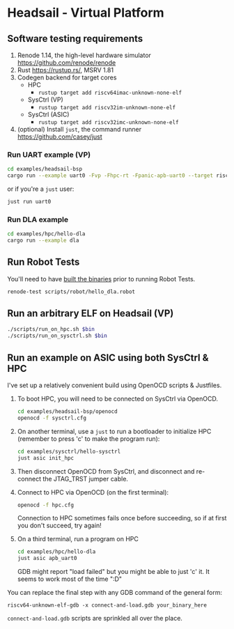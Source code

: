 # Headsail - Virtual Platform

## Software testing requirements

1. Renode 1.14, the high-level hardware simulator <https://github.com/renode/renode>
2. Rust <https://rustup.rs/>, MSRV 1.81
3. Codegen backend for target cores
    * HPC
        * `rustup target add riscv64imac-unknown-none-elf`
    * SysCtrl (VP)
        * `rustup target add riscv32im-unknown-none-elf`
    * SysCtrl (ASIC)
        * `rustup target add riscv32imc-unknown-none-elf`
4. (optional) Install `just`, the command runner <https://github.com/casey/just>

### Run UART example (VP)

```sh
cd examples/headsail-bsp
cargo run --example uart0 -Fvp -Fhpc-rt -Fpanic-apb-uart0 --target riscv64imac-unknown-none-elf
```

or if you're a `just` user:

```sh
just run uart0
```

### Run DLA example

```sh
cd examples/hpc/hello-dla
cargo run --example dla
```

## Run Robot Tests

You'll need to have [built the binaries](#run-dla-example) prior to running Robot Tests.

```sh
renode-test scripts/robot/hello_dla.robot
```

## Run an arbitrary ELF on Headsail (VP)

```sh
./scripts/run_on_hpc.sh $bin
./scripts/run_on_sysctrl.sh $bin
```

## Run an example on ASIC using both SysCtrl & HPC

I've set up a relatively convenient build using OpenOCD scripts & Justfiles.

1. To boot HPC, you will need to be connected on SysCtrl via OpenOCD.

    ```sh
    cd examples/headsail-bsp/openocd
    openocd -f sysctrl.cfg
    ```

2. On another terminal, use a `just` to run a bootloader to initialize HPC (remember to press 'c' to make the program run):

    ```sh
    cd examples/sysctrl/hello-sysctrl
    just asic init_hpc
    ```

3. Then disconnect OpenOCD from SysCtrl, and disconnect and re-connect the JTAG_TRST jumper cable.

4. Connect to HPC via OpenOCD (on the first terminal):

    ```sh
    openocd -f hpc.cfg
    ```

    Connection to HPC sometimes fails once before succeeding, so if at first you don't succeed, try again!

5. On a third terminal, run a program on HPC

    ```sh
    cd examples/hpc/hello-dla
    just asic apb_uart0
    ```

    GDB might report "load failed" but you might be able to just 'c' it. It seems to work most of the time ":D"

You can replace the final step with any GDB command of the general form:

`riscv64-unknown-elf-gdb -x connect-and-load.gdb your_binary_here`

`connect-and-load.gdb` scripts are sprinkled all over the place.
